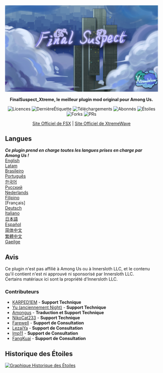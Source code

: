 ﻿<div align="center">

![FSX-XW](Assets/LogoWithTeam.png)

**FinalSuspect_Xtreme, le meilleur plugin mod original pour Among Us.**

<img src="https://badgen.net/github/license/XtremeWave/FinalSuspect_Xtreme" alt="Licences">
<img src="https://badgen.net/github/tag/XtremeWave/FinalSuspect_Xtreme" alt="DernièreÉtiquette">
<img src="https://badgen.net/github/assets-dl/XtremeWave/FinalSuspect_Xtreme" alt="Téléchargements">
<img src="https://badgen.net/github/watchers/XtremeWave/FinalSuspect_Xtreme" alt="Abonnés">
<img src="https://badgen.net/github/stars/XtremeWave/FinalSuspect_Xtreme" alt="Étoiles">
<img src="https://badgen.net/github/forks/XtremeWave/FinalSuspect_Xtreme" alt="Forks">
<img src="https://badgen.net/github/prs/XtremeWave/FinalSuspect_Xtreme" alt="PRs">

[Site Officiel de FSX](https://fsusx.top.cc) | [Site Officiel de XtremeWave](https://www.xtreme.net.cn)

</div>

## Langues
***Ce plugin prend en charge toutes les langues prises en charge par Among Us !***<br>
[English](README.md) <br>
[Latam](README_es_LA.md)<br>
[Brasileiro](README_pt_BR.md)<br>
[Português](README_pt.md)<br>
[한국어](README_ko.md)<br>
[Русский](README_ru.md)<br>
[Nederlands](README_nl.md)<br>
[Filipino](README_tl.md)<br>
[Français]<br>
[Deutsch](README_de.md)<br>
[Italiano](README_it.md)<br>
[日本語](README_ja.md)<br>
[Español](README_es.md)<br>
[简体中文](README_zh.md)<br>
[繁體中文](README_zh_CHT.md)<br>
[Gaeilge](README_ga.md)<br>

## Avis
Ce plugin n'est pas affilié à Among Us ou à Innersloth LLC, et le contenu qu'il contient n'est ni approuvé ni sponsorisé par Innersloth LLC.<br>
Certains matériaux ici sont la propriété d'Innersloth LLC.

### Contributeurs
 - [KARPED1EM](https://github.com/KARPED1EM) - **Support Technique**
 - [Yu (anciennement Night)](https://github.com/Night-GUA) - **Support Technique**
 - [Amongus](https://github.com/XiezibanWrite) - **Traduction et Support Technique**
 - [NikoCat233](https://github.com/NikoCat233) - **Support Technique**
 - [Farewell](https://github.com/ksduye) - **Support de Consultation**
 - [LezaiYa](https://github.com/LezaiYa1) - **Support de Consultation**
 - [Imp11](https://github.com/dabao40) - **Support de Consultation**
 - [FangKuai](https://github.com/FangKuaiYa) - **Support de Consultation**

## Historique des Étoiles
[![Graphique Historique des Étoiles](https://api.star-history.com/svg?repos=XtremeWave/FinalSuspect_Xtreme&type=Date)](https://star-history.com/#XtremeWave/FinalSuspect_Xtreme&Date)
